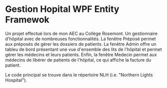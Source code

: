 # Gestion Hopital WPF Entity Framewok
 Un projet effectué lors de mon AEC au Collège Rosemont. Un gestionnaire d'hôpital avec de nombreuses fonctionnalités. La fenêtre Préposé permet aux préposés de gérer les dossiers de patients. La fenêtre Admin offre un tableu de bord présentant une vue d'ensemble des lits de l'hôpital et permet gérer les médecins et leurs patients. Enfin, la fenêtre Medecin permet aux médecins de libérer de patients de l'hôpital, ce qui affiche la facture du patient.
 
Le code principal se trouve dans le répertoire NLH (i.e. "Northern Lights Hospital").
